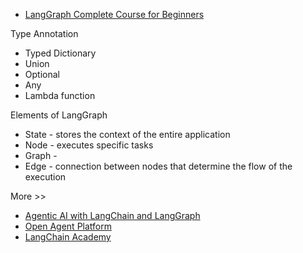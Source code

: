 - [LangGraph Complete Course for Beginners](https://www.youtube.com/watch?v=jGg_1h0qzaM)


Type Annotation
- Typed Dictionary
- Union
- Optional
- Any
- Lambda function

Elements of LangGraph
- State - stores the context of the entire application
- Node - executes specific tasks
- Graph -
- Edge - connection between nodes that determine the flow of the execution

More >>
- [Agentic AI with LangChain and LangGraph](https://www.coursera.org/learn/agentic-ai-with-langchain-and-langgraph)
- [Open Agent Platform](https://oap.langchain.com/)
- [LangChain Academy](https://academy.langchain.com/)
